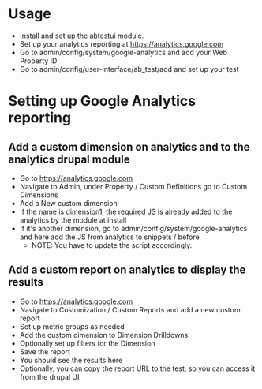 # Usage
* Install and set up the abtestui module.
* Set up your analytics reporting at https://analytics.google.com
* Go to admin/config/system/google-analytics and add your Web Property ID
* Go to admin/config/user-interface/ab_test/add and set up your test

# Setting up Google Analytics reporting
## Add a custom dimension on analytics and to the analytics drupal module
* Go to https://analytics.google.com
* Navigate to Admin, under Property / Custom Definitions go to Custom Dimensions
* Add a New custom dimension
* If the name is dimension1, the required JS is already added to the analytics by the module at install
* If it's another dimension, go to admin/config/system/google-analytics and here add the JS from analytics to snippets / before
    * NOTE: You have to update the script accordingly.

## Add a custom report on analytics to display the results
* Go to https://analytics.google.com
* Navigate to Customization / Custom Reports and add a new custom report
* Set up metric groups as needed
* Add the custom dimension to Dimension Drilldowns
* Optionally set up filters for the Dimension
* Save the report
* You should see the results here
* Optionally, you can copy the report URL to the test, so you can access it from the drupal UI
